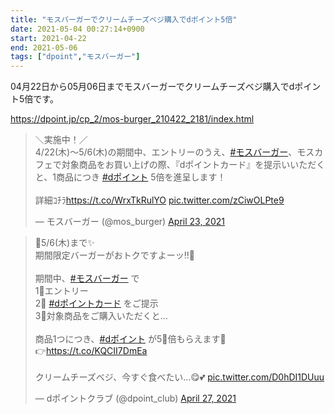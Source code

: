 ```yaml
---
title: "モスバーガーでクリームチーズベジ購入でdポイント5倍"
date: 2021-05-04 00:27:14+0900
start: 2021-04-22
end: 2021-05-06
tags: ["dpoint","モスバーガー"]
---
```


04月22日から05月06日までモスバーガーでクリームチーズベジ購入でdポイント5倍です。

https://dpoint.jp/cp_2/mos-burger_210422_2181/index.html

<blockquote class="twitter-tweet"><p lang="ja" dir="ltr">＼実施中！／<br>4/22(木)～5/6(木)の期間中、エントリーのうえ、<a href="https://twitter.com/hashtag/%E3%83%A2%E3%82%B9%E3%83%90%E3%83%BC%E3%82%AC%E3%83%BC?src=hash&amp;ref_src=twsrc%5Etfw">#モスバーガー</a>、モスカフェで対象商品をお買い上げの際、『dポイントカード』を提示いいただくと、1商品につき <a href="https://twitter.com/hashtag/d%E3%83%9D%E3%82%A4%E3%83%B3%E3%83%88?src=hash&amp;ref_src=twsrc%5Etfw">#dポイント</a> 5倍を進呈します！<br><br>詳細ｺﾁﾗ<a href="https://t.co/WrxTkRulYO">https://t.co/WrxTkRulYO</a> <a href="https://t.co/zCiwOLPte9">pic.twitter.com/zCiwOLPte9</a></p>&mdash; モスバーガー (@mos_burger) <a href="https://twitter.com/mos_burger/status/1385398076295159812?ref_src=twsrc%5Etfw">April 23, 2021</a></blockquote> <script async src="https://platform.twitter.com/widgets.js" charset="utf-8"></script>
<blockquote class="twitter-tweet"><p lang="ja" dir="ltr">📣5/6(木)まで✨<br>期間限定バーガーがおトクですよーッ‼️🍔<br><br>期間中、<a href="https://twitter.com/hashtag/%E3%83%A2%E3%82%B9%E3%83%90%E3%83%BC%E3%82%AC%E3%83%BC?src=hash&amp;ref_src=twsrc%5Etfw">#モスバーガー</a> で<br>1⃣エントリー<br>2⃣ <a href="https://twitter.com/hashtag/d%E3%83%9D%E3%82%A4%E3%83%B3%E3%83%88%E3%82%AB%E3%83%BC%E3%83%89?src=hash&amp;ref_src=twsrc%5Etfw">#dポイントカード</a> をご提示<br>3⃣対象商品をご購入いただくと…<br><br>商品1つにつき、<a href="https://twitter.com/hashtag/d%E3%83%9D%E3%82%A4%E3%83%B3%E3%83%88?src=hash&amp;ref_src=twsrc%5Etfw">#dポイント</a> が5⃣倍もらえます🎉<br>👉<a href="https://t.co/KQCII7DmEa">https://t.co/KQCII7DmEa</a><br><br>クリームチーズベジ、今すぐ食べたい…😋💕 <a href="https://t.co/D0hDI1DUuu">pic.twitter.com/D0hDI1DUuu</a></p>&mdash; dポイントクラブ (@dpoint_club) <a href="https://twitter.com/dpoint_club/status/1386847322772893696?ref_src=twsrc%5Etfw">April 27, 2021</a></blockquote> <script async src="https://platform.twitter.com/widgets.js" charset="utf-8"></script>
